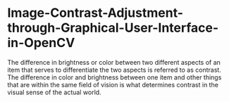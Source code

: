 # Image-Contrast-Adjustment-through-Graphical-User-Interface-in-OpenCV
The difference in brightness or color between two different aspects of an item that serves to differentiate the two aspects is referred to as contrast. The difference in color and brightness between one item and other things that are within the same field of vision is what determines contrast in the visual sense of the actual world.
